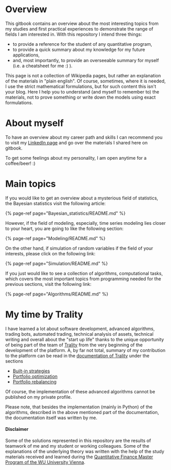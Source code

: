 # Overview

This gitbook contains an overview about the most interesting topics from my studies and first practical experiences to demonstrate the range of fields I am interested in. With this repository I intend three things:

- to provide a reference for the student of any quantitative program,
- to provide a quick summary about my knowledge for my future applications,
- and, most importantly, to provide an overseeable summary for myself (i.e. a cheatsheet for me :) ).

This page is not a collection of Wikipedia pages, but rather an explanation of the materials in "plain english". Of course, sometimes, where it is needed, I use the strict mathematical formulations, but for such content this isn't your blog. Here I help you to understand (and myself to remember to) the materials, not to prove something or write down the models using exact formulations.

# About myself

To have an overview about my career path and skills I can recommend you to visit my [LinkedIn page](https://www.linkedin.com/in/laszlo-marton-28b175131/) and go over the materials I shared here on gitbook.

To get some feelings about my personality, I am open anytime for a coffee/beer! :) 

# Main topics

If you would like to get an overview about a mysterious field of statistics, the Bayesian statistics visit the following article:

{% page-ref page="Bayesian_statistics/README.md" %}

However, if the field of modeling, especially, time series modeling lies closer to your heart, you are going to like the following section:

{% page-ref page="Modeling/README.md" %}

On the other hand, if simulation of random variables if the field of your interests, please click on the following link:

{% page-ref page="Simulation/README.md" %}

If you just would like to see a collection of algorithms, computational tasks, which covers the most important topics from programming needed for the previous sections, visit the following link:

{% page-ref page="Algorithms/README.md" %}

# My time by Trality

I have learned a lot about software development, advanced algorithms, trading bots, automated trading, technical analysis of assets, technical writing and overall about the "start up life" thanks to the unique opportunity of being part of the team of [Trality](trality.com) from the very beginning of the development of the platform.
A, by far not total, summary of my contribution to the platform can be read in the [documentation of Trality](https://docs.trality.com) under the sections

- [Built-in strategies](https://docs.trality.com/api-documentation/built-in-strategies)
- [Portfolio optimization](https://docs.trality.com/api-documentation/portfolio-optimization)
- [Portfolio rebalancing](https://docs.trality.com/api-documentation/portfolio-rebalancing)

Of course, the implementation of these advanced algorithms cannot be published on my private profile.

Please note, that besides the implementation (mainly in Python) of the algorithms, described in the above mentioned part of the documentation, the documentation itself was written by me.

#### Disclaimer

Some of the solutions represented in this repository are the results of teamwork of me and my student or working colleagues. Some of the explanations of the underlying theory was written with the help of the study materials received and learned during the [Quantitative Finance Master Program of the WU University Vienna](https://www.wu.ac.at/studium/master/quantitative-finance/overview).
